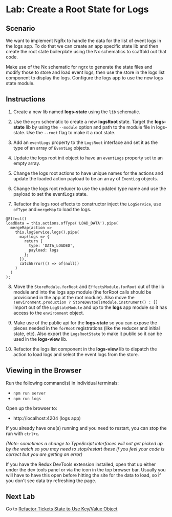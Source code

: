 # Lab: Create a Root State for Logs

## Scenario
We want to implement NgRx to handle the data for the list of event logs in the logs app. To do that we can create an app specific state lib and then create the root state boilerplate using the Nx schematics to scaffold out that code.

Make use of the Nx schematic for ngrx to generate the state files and modify those to store and load event logs, then use the store in the logs list component to display the logs. Configure the logs app to use the new logs state module.

## Instructions
1. Create a new lib named **logs-state** using the `lib` schematic.

1. Use the `ngrx` schematic to create a new **logsRoot** state. Target the **logs-state** lib by using the `--module` option and path to the module file in logs-state. Use the `--root` flag to make it a root state.

1. Add an `eventLogs` property to the `LogsRoot` interface and set it as the type of an array of `EventLog` objects.

1. Update the logs root init object to have an `eventLogs` property set to an empty array.

1. Change the logs root actions to have unique names for the actions and update the loaded action payload to be an array of `EventLog` objects.

1. Change the logs root reducer to use the updated type name and use the payload to set the eventLogs state.

1. Refactor the logs root effects to constructor inject the `LogService`, use `ofType` and `mergeMap` to load the logs.
```
@Effect()
loadData = this.actions.ofType('LOAD_DATA').pipe(
  mergeMap(action =>
    this.logService.logs().pipe(
      map(logs => {
        return {
          type: 'DATA_LOADED',
          payload: logs
        };
      }),
      catchError(() => of(null))
    )
  )
);
```

8. Move the `StoreModule.forRoot` and `EffectsModule.forRoot` out of the lib module and into the logs app module (the forRoot calls should be provisioned in the app at the root module). Also move the `!environment.production ? StoreDevtoolsModule.instrument() : []` import out of the `LogStateModule` and up to the **logs** app module so it has access to the `environment` object.

1. Make use of the public api for the **logs-state** so you can expose the pieces needed in the `forRoot` registrations (like the reducer and initial state, etc). Also export the `LogsRootState` to make it public so it can be used in the **logs-view** lib.

1. Refactor the logs list component in the **logs-view** lib to dispatch the action to load logs and select the event logs from the store.

## Viewing in the Browser
Run the following command(s) in individual terminals:
- `npm run server`
- `npm run logs`

Open up the browser to:
- http://localhost:4204 (logs app)

If you already have one(s) running and you need to restart, you can stop the run with `ctrl+c`.

*(Note: sometimes a change to TypeScript interfaces will not get picked up by the watch so you may need to stop/restart these if you feel your code is correct but you are getting an error)*

If you have the Redux DevTools extension installed, open that up either under the dev tools panel or via the icon in the top browser bar. Usually you will have to have this open before hitting the site for the data to load, so if you don't see data try refreshing the page.

## Next Lab
Go to [Refactor Tickets State to Use Key/Value Object](lab-2.md)